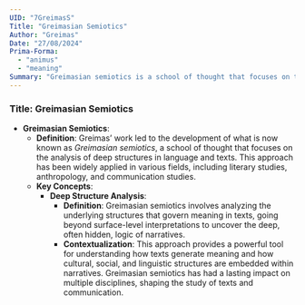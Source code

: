 ```yaml
---
UID: "7GreimasS"
Title: "Greimasian Semiotics"
Author: "Greimas"
Date: "27/08/2024"
Prima-Forma:
  - "animus"
  - "meaning"
Summary: "Greimasian semiotics is a school of thought that focuses on the analysis of deep structures in language and texts."
---
```


### Title: **Greimasian Semiotics**

- **Greimasian Semiotics**:
  - **Definition**: Greimas’ work led to the development of what is now known as *Greimasian semiotics*, a school of thought that focuses on the analysis of deep structures in language and texts. This approach has been widely applied in various fields, including literary studies, anthropology, and communication studies.
  - **Key Concepts**:
    - **Deep Structure Analysis**:
      - **Definition**: Greimasian semiotics involves analyzing the underlying structures that govern meaning in texts, going beyond surface-level interpretations to uncover the deep, often hidden, logic of narratives.
      - **Contextualization**: This approach provides a powerful tool for understanding how texts generate meaning and how cultural, social, and linguistic structures are embedded within narratives. Greimasian semiotics has had a lasting impact on multiple disciplines, shaping the study of texts and communication.